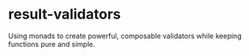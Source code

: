 # result-validators

Using monads to create powerful, composable validators while keeping functions
pure and simple.
